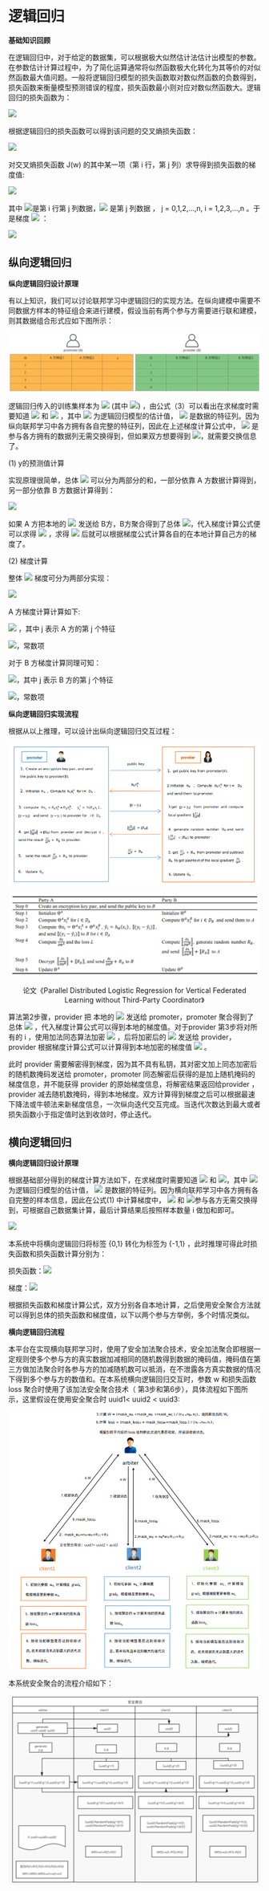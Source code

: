 # 逻辑回归

**基础知识回顾**

在逻辑回归中，对于给定的数据集，可以根据极大似然估计法估计出模型的参数。在参数估计计算过程中，为了简化运算通常将似然函数极大化转化为其等价的对似然函数最大值问题。一般将逻辑回归模型的损失函数取对数似然函数的负数得到，损失函数来衡量模型预测错误的程度，损失函数最小则对应对数似然函数大。逻辑回归的损失函数为：

<img src="https://render.githubusercontent.com/render/math?math=loss = -\sum_{n=1}^n [y_i log \pi (x_i) %2b (1-y_i)log(1- \pi(x_i))]">

根据逻辑回归的损失函数可以得到该问题的交叉熵损失函数：

<img src="https://render.githubusercontent.com/render/math?math=J(w) = - \frac {1} {n} \sum_{i=1}^n [y_i log \pi (x_i) +(1-y_i)log(1- \pi(x_i))] =  = - \frac {1} {n} \sum_{i=1}^n [y_i log \, g(w^Tx)) +(1-y_i)log(1- g(w^Tx))] ">

对交叉熵损失函数   J(w)  的其中某一项（第 i 行，第 j 列）求导得到损失函数的梯度值:

<img src="https://render.githubusercontent.com/render/math?math=\frac {\partial(J(w))} {\partial(w_j)}  =  \frac {1} {n} \sum_{i=1}^n (g(w^Tx_i) - y_i)x_{ij}  =\frac {1} {n} \sum_{i=1}^n  (\hat y_i -y_i)x_{ij}= \frac {1} {n} ((\hat y -y)x^j) ">

其中 <img src="https://render.githubusercontent.com/render/math?math=x_{ij}">是第 i 行第 j 列数据，<img src="https://render.githubusercontent.com/render/math?math=x^j"> 是第 j 列数据 ， j = 0,1,2,...,n,    i = 1,2,3,...,n  。于是梯度 <img src="https://render.githubusercontent.com/render/math?math=\nabla J(w)"> ：

<img src="https://render.githubusercontent.com/render/math?math=\nabla J(w) = [\frac {\partial(J(w))} {\partial(w_0)},\frac {\partial(J(w))} {\partial(w_1)},...,\frac {\partial(J(w))} {\partial(w_n)} ]^T = \frac {1} {n} [\sum_{i=1}^n  (\hat y_i -y_i), \sum_{i=1}^n   (\hat y_i -y_i)x_{i1},...,\sum_{i=1}^n  (\hat y_i -y_i)x_{in}]^T"> 



## 纵向逻辑回归

**纵向逻辑回归设计原理**

有以上知识，我们可以讨论联邦学习中逻辑回归的实现方法。在纵向建模中需要不同数据方样本的特征组合来进行建模，假设当前有两个参与方需要进行联和建模，则其数据组合形式应如下图所示：

![image-20220110153355588](images/逻辑回归/image-20220110153355588.png)

逻辑回归传入的训练集样本为 <img src="https://render.githubusercontent.com/render/math?math=x_i = (x_{i0},x_{i1},x_{i2},...,x_{in})^T ">  (其中 <img src="https://render.githubusercontent.com/render/math?math=x_{i0} = 1 ">) ，由公式（3）可以看出在求梯度时需要知道  <img src="https://render.githubusercontent.com/render/math?math=\hat y ">  和 <img src="https://render.githubusercontent.com/render/math?math=x^j"> ，其中 <img src="https://render.githubusercontent.com/render/math?math=\hat y ">  为逻辑回归模型的估计值， <img src="https://render.githubusercontent.com/render/math?math=x^j"> 是数据的特征列。因为纵向联邦学习中各方拥有各自完整的特征列，因此在上述梯度计算公式中， <img src="https://render.githubusercontent.com/render/math?math=x^j"> 是参与各方拥有的数据列无需交换得到，但如果双方想要得到 <img src="https://render.githubusercontent.com/render/math?math=\hat y ">，就需要交换信息了。



(1) y的预测值计算

实现原理很简单，总体 <img src="https://render.githubusercontent.com/render/math?math=w^T x_i "> 可以分为两部分的和，一部分依靠 A 方数据计算得到，另一部分依靠 B 方数据计算得到：

<img src="https://render.githubusercontent.com/render/math?math=w^Tx_i  = w_0 %2b w_1x_{i1} %2b w_1x_{i2} %2b ...%2b w_nx_{in}  = w^T_Ax_{A_i} %2b w^T_Bx_{B_i} ">

如果 A 方把本地的 <img src="https://render.githubusercontent.com/render/math?math=w^T_Ax_{A_i} ">  发送给 B方，B方聚合得到了总体 <img src="https://render.githubusercontent.com/render/math?math=w^T x_i ">，代入梯度计算公式便可以求得 <img src="https://render.githubusercontent.com/render/math?math=\hat y_i"> ，求得   <img src="https://render.githubusercontent.com/render/math?math=\hat y_i">  后就可以根据梯度公式计算各自的在本地计算自己方的梯度了。



(2) 梯度计算

整体   <img src="https://render.githubusercontent.com/render/math?math=\frac {\partial(J(w))} {\partial (w_j)} ">   梯度可分为两部分实现：

<img src="https://render.githubusercontent.com/render/math?math=\frac {\partial(J(w))} {\partial(w)} = (\frac {\partial(J(w))} {\partial(w_A)},\frac {\partial(J(w))} {\partial(w_B)})">

 A 方梯度计算计算如下:

<img src="https://render.githubusercontent.com/render/math?math=\frac {\partial(J(w))} {\partial(w_{A_j})}  =  \frac {1} {n} \sum_{i=1}^n (g(w^Tx_i) - y_i)x_{ij}=\frac {1} {n} \sum_{i=1}^n  (\hat y_i -y_i)x_{ij}   = \frac {1} {n} ((\hat y -y)x^j) "> ，其中 j 表示 A 方的第 j 个特征

<img src="https://render.githubusercontent.com/render/math?math=\frac {\partial(J(w))} {\partial(w_0)} = \frac {1} {n} \sum_{i=1}^n  (\hat y_i -y_i)x_{i0} = \frac {1} {n} \sum_{i=1}^n  (\hat y_i -y_i)">，常数项



对于 B 方梯度计算同理可知：

<img src="https://render.githubusercontent.com/render/math?math=\frac {\partial(J(w))} {\partial(w_{B_j})}  =  \frac {1} {n} \sum_{i=1}^n (g(w^Tx_i) - y_i)x_{ij}=\frac {1} {n} \sum_{i=1}^n  (\hat y_i -y_i)x_{ij} = \frac {1} {n} ((\hat y -y)x^j)  ">，其中 j 表示 B 方的第 j 个特征

<img src="https://render.githubusercontent.com/render/math?math=\frac {\partial(J(w))} {\partial(w_0)} = \frac {1} {n} \sum_{i=1}^n  (\hat y_i -y_i)x_{i0} = \frac {1} {n} \sum_{i=1}^n  (\hat y_i -y_i)  ">，常数项



**纵向逻辑回归实现流程**

根据从以上推理，可以设计出纵向逻辑回归交互过程：

![image-20211104104856219](images/逻辑回归/image-20211104104856219.png)

![image-20211104104944974](images/逻辑回归/image-20211104104944974.png)

<center>论文《Parallel Distributed Logistic Regression for Vertical Federated Learning without Third-Party Coordinator》</center>

算法第2步骤，provider 把 本地的 <img src="https://render.githubusercontent.com/render/math?math=\theta^T_Ax_{A_i}  ">   发送给 promoter，promoter 聚合得到了总体 <img src="https://render.githubusercontent.com/render/math?math=\theta^Tx_i   ">  ，代入梯度计算公式可以得到本地的梯度值。对于provider 第3步将对所有的 i ，使用加法同态算法加密 <img src="https://render.githubusercontent.com/render/math?math=\hat y_i -y_i  "> ，后将加密后的   <img src="https://render.githubusercontent.com/render/math?math=[[\hat y_i -y_i]]">  发送给 provider，provider 根据梯度计算公式可以计算得到本地加密的梯度值 <img src="https://render.githubusercontent.com/render/math?math=[[\frac {d(J(\theta))} {d(\theta_{B})} ]] "> 。

此时 provider 需要解密得到梯度，因为其不具有私钥，其对密文加上同态加密后的随机数掩码发送给 promoter，promoter 同态解密后获得的是加上随机掩码的梯度信息，并不能获得 provider 的原始梯度信息，将解密结果返回给provider ，provider 减去随机数掩码，得到本地梯度。双方计算得到梯度之后可以根据最速下降法或牛顿法来新梯度信息，一次纵向迭代交互完成。当迭代次数达到最大或者损失函数小于指定值时达到收敛时，停止迭代。





## 横向逻辑回归

**横向逻辑回归设计原理**

根据基础部分得到的梯度计算方法如下，在求梯度时需要知道  <img src="https://render.githubusercontent.com/render/math?math=\hat y">  和  <img src="https://render.githubusercontent.com/render/math?math=x^j">，其中 <img src="https://render.githubusercontent.com/render/math?math=\hat y"> 为逻辑回归模型的估计值， <img src="https://render.githubusercontent.com/render/math?math=x^j">  是数据的特征列。因为横向联邦学习中各方拥有各自完整的样本信息，因此在公式(1) 中计算梯度中， <img src="https://render.githubusercontent.com/render/math?math=x^j">  和  <img src="https://render.githubusercontent.com/render/math?math=\hat y">参与各方无需交换得到，可根据自己数据集计算，最后计算结果后按照样本数量 i  做加和即可。

<img src="https://render.githubusercontent.com/render/math?math=\frac {d(J(w))} {d(w_j)}  =  \frac {1} {n} \sum_{i=1}^n (g(w^Tx_i) - y_i)x_{ij}  = \frac {1} {n} ((\hat y -y)x^j) ">

本系统中将横向逻辑回归将标签 {0,1} 转化为标签为 {-1,1} ，此时推理可得此时损失函数和损失函数计算分别为：

损失函数：<img src="https://render.githubusercontent.com/render/math?math=J(w) =  \frac {1} {n} \sum_{i=1}^n ln(1+e^{-y_i w^Tx_i})">

梯度：<img src="https://render.githubusercontent.com/render/math?math=\frac {d(J(w)} {d(w_j)}  =  \frac {1} {n} \sum_{i=1}^n (\frac{1}{1+e^{-y_i w^Tx_i}} * e^{-y_i w^Tx_i}*-y_ix_{ij})=\frac {1} {n} \sum_{i=1}^n  (\frac{1}{1+e^{-y_i w^Tx_i}} -1)y_ix_{ij}  ">

根据损失函数和梯度计算公式，双方分别各自本地计算，之后使用安全聚合方法就可以得到总体的损失函数和梯度值，以下以两个参与方举例，多个时情况类似。

**横向逻辑回归流程**

本平台在实现横向联邦学习时，使用了安全加法聚合技术，安全加法聚合即根据一定规则使多个参与方的真实数据加减相同的随机数得到数据的掩码值，掩码值在第三方做加法聚合时各参与方的加减随机数可以抵消，在不泄露各方真实数据的情况下得到多个参与方的数值和。在本系统横向逻辑回归交互时，参数 w 和损失函数loss 聚合时使用了该加法安全聚合技术（ 第3步和第6步），具体流程如下图所示，这里假设在使用安全聚合时 uuid1< uuid2 < uuid3:

![image-20220110153723927](images/逻辑回归/image-20220110153723927.png)

本系统安全聚合的流程介绍如下：

![image-20211104105348987](images/逻辑回归/image-20211104105348987.png)

